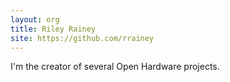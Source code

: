 ```yaml
---
layout: org
title: Riley Rainey
site: https://github.com/rrainey
---
```

I'm the creator of several Open Hardware projects.
